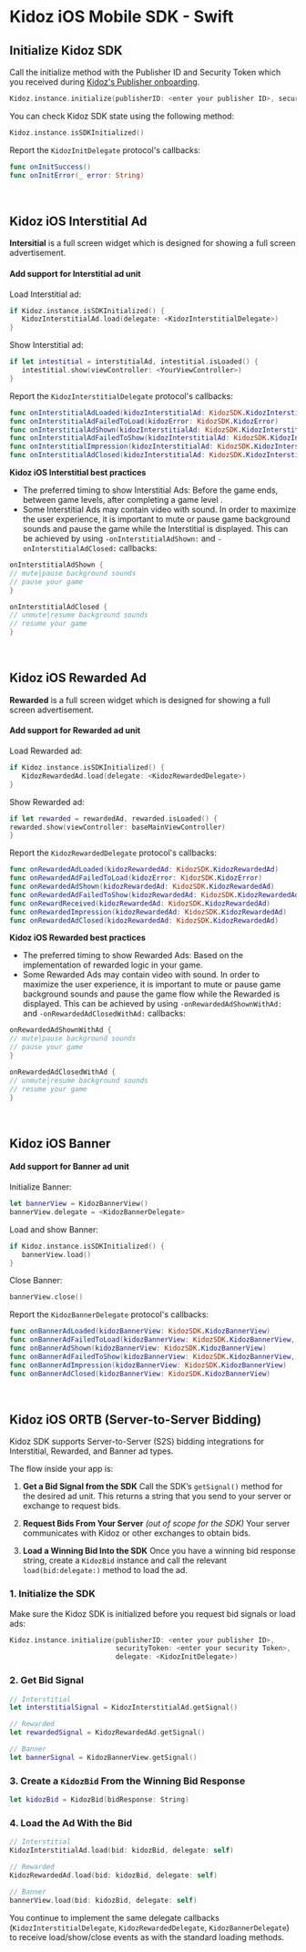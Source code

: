 # Kidoz iOS Mobile SDK - Swift

## Initialize Kidoz SDK
Call the initialize method with the Publisher ID and Security Token which you received during [Kidoz's Publisher onboarding](http://accounts.kidoz.net/publishers/register?utm_source=kidoz_github).

```Swift
Kidoz.instance.initialize(publisherID: <enter your publisher ID>, securityToken: <enter your security Token>, delegate: <KidozInitDelegate>)
````

You can check Kidoz SDK state using the following method:

```Swift
Kidoz.instance.isSDKInitialized()
```

Report the `KidozInitDelegate` protocol's callbacks:

```Swift
func onInitSuccess()
func onInitError(_ error: String)
```

<BR>

## Kidoz iOS Interstitial Ad

**Intersitial** is a full screen widget which is designed for showing a full screen advertisement.

#### Add support for Interstitial ad unit

Load Interstitial ad:

```Swift
if Kidoz.instance.isSDKInitialized() {
   KidozInterstitialAd.load(delegate: <KidozInterstitialDelegate>)
}
```

Show Interstitial ad:

```Swift
if let intestitial = interstitialAd, intestitial.isLoaded() {
   intestitial.show(viewController: <YourViewController>)
}
```

Report the `KidozInterstitialDelegate` protocol's callbacks:

```Swift
func onInterstitialAdLoaded(kidozInterstitialAd: KidozSDK.KidozInterstitialAd)
func onInterstitialAdFailedToLoad(kidozError: KidozSDK.KidozError)
func onInterstitialAdShown(kidozInterstitialAd: KidozSDK.KidozInterstitialAd)   
func onInterstitialAdFailedToShow(kidozInterstitialAd: KidozSDK.KidozInterstitialAd, kidozError: KidozSDK.KidozError)
func onInterstitialImpression(kidozInterstitialAd: KidozSDK.KidozInterstitialAd)
func onInterstitialAdClosed(kidozInterstitialAd: KidozSDK.KidozInterstitialAd)
```

**Kidoz iOS Interstitial best practices**

* The preferred timing to show Interstitial Ads: Before the game ends, between game levels, after completing a game level .
* Some Interstitial Ads may contain video with sound. In order to maximize the user experience, it is important to mute or pause game background sounds and pause the game while the Interstitial is displayed. This can be achieved by using `-onInterstitialAdShown:` and `-onInterstitialAdClosed:` callbacks:

```Swift
onInterstitialAdShown {
// mute|pause background sounds
// pause your game 
}

onInterstitialAdClosed {
// unmute|resume background sounds
// resume your game 
}
```

<BR>

## Kidoz iOS Rewarded Ad

**Rewarded**  is a full screen widget which is designed for showing a full screen advertisement.

#### Add support for Rewarded ad unit

Load Rewarded ad:

```Swift
if Kidoz.instance.isSDKInitialized() {
   KidozRewardedAd.load(delegate: <KidozRewardedDelegate>)
}
```

Show Rewarded ad:

```Swift
if let rewarded = rewardedAd, rewarded.isLoaded() {
rewarded.show(viewController: baseMainViewController)
}
```

Report the `KidozRewardedDelegate` protocol's callbacks:

```Swift
func onRewardedAdLoaded(kidozRewardedAd: KidozSDK.KidozRewardedAd)
func onRewardedAdFailedToLoad(kidozError: KidozSDK.KidozError)
func onRewardedAdShown(kidozRewardedAd: KidozSDK.KidozRewardedAd)
func onRewardedAdFailedToShow(kidozRewardedAd: KidozSDK.KidozRewardedAd, kidozError: KidozSDK.KidozError)
func onRewardReceived(kidozRewardedAd: KidozSDK.KidozRewardedAd)
func onRewardedImpression(kidozRewardedAd: KidozSDK.KidozRewardedAd)
func onRewardedAdClosed(kidozRewardedAd: KidozSDK.KidozRewardedAd)
```

**Kidoz iOS Rewarded best practices**

* The preferred timing to show Rewarded Ads: Based on the implementation of rewarded logic in your game.
* Some Rewarded Ads may contain video with sound. In order to maximize the user experience, it is important to mute or pause game background sounds and pause the game flow while the Rewarded is displayed. This can be achieved by using `-onRewardedAdShownWithAd:` and `-onRewardedAdClosedWithAd:` callbacks:

```Swift
onRewardedAdShownWithAd {
// mute|pause background sounds
// pause your game 
}

onRewardedAdClosedWithAd {
// unmute|resume background sounds
// resume your game 
}
```

<BR>

## Kidoz iOS Banner

#### Add support for Banner ad unit

Initialize Banner:

```Swift
let bannerView = KidozBannerView()
bannerView.delegate = <KidozBannerDelegate>
```

Load and show Banner:

```Swift
if Kidoz.instance.isSDKInitialized() {
   bannerView.load()
}
```

Close Banner:

```Swift
bannerView.close()
```

Report the `KidozBannerDelegate` protocol's callbacks:

```Swift
func onBannerAdLoaded(kidozBannerView: KidozSDK.KidozBannerView)
func onBannerAdFailedToLoad(kidozBannerView: KidozSDK.KidozBannerView, error: KidozSDK.KidozError)
func onBannerAdShown(kidozBannerView: KidozSDK.KidozBannerView)
func onBannerAdFailedToShow(kidozBannerView: KidozSDK.KidozBannerView, error: KidozSDK.KidozError)
func onBannerAdImpression(kidozBannerView: KidozSDK.KidozBannerView)
func onBannerAdClosed(kidozBannerView: KidozSDK.KidozBannerView)
```

<BR>

## Kidoz iOS ORTB (Server-to-Server Bidding)

Kidoz SDK supports Server-to-Server (S2S) bidding integrations for Interstitial, Rewarded, and Banner ad types.

The flow inside your app is:

1. **Get a Bid Signal from the SDK**
   Call the SDK’s `getSignal()` method for the desired ad unit. This returns a string that you send to your server or exchange to request bids.

2. **Request Bids From Your Server** *(out of scope for the SDK)*
   Your server communicates with Kidoz or other exchanges to obtain bids.

3. **Load a Winning Bid Into the SDK**
   Once you have a winning bid response string, create a `KidozBid` instance and call the relevant `load(bid:delegate:)` method to load the ad.

### 1. Initialize the SDK

   Make sure the Kidoz SDK is initialized before you request bid signals or load ads:
   ```swift
   Kidoz.instance.initialize(publisherID: <enter your publisher ID>,
                             securityToken: <enter your security Token>,
                             delegate: <KidozInitDelegate>)
```
### 2. Get Bid Signal

```Swift
// Interstitial
let interstitialSignal = KidozInterstitialAd.getSignal()

// Rewarded
let rewardedSignal = KidozRewardedAd.getSignal()

// Banner
let bannerSignal = KidozBannerView.getSignal()
```

### 3. Create a `KidozBid` From the Winning Bid Response

```Swift
let kidozBid = KidozBid(bidResponse: String)
```

### 4. Load the Ad With the Bid

```Swift
// Interstitial
KidozInterstitialAd.load(bid: kidozBid, delegate: self)

// Rewarded
KidozRewardedAd.load(bid: kidozBid, delegate: self)

// Banner
bannerView.load(bid: kidozBid, delegate: self)
```

You continue to implement the same delegate callbacks (`KidozInterstitialDelegate`, `KidozRewardedDelegate`, `KidozBannerDelegate`) to receive load/show/close events as with the standard loading methods.
